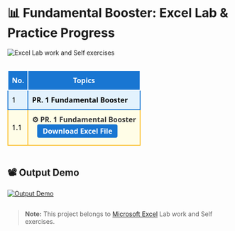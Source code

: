 # 📊 Fundamental Booster: Excel Lab & Practice Progress
<img src="https://img.shields.io/badge/Lab%20work%20and%20Self%20exercises-%23ffff76?logo=microsoft-excel&label=Excel" alt="Excel Lab work and Self exercises">
<hr style="background:transparent;">

<table style="width:100%;border-collapse:collapse;font-family:'Segoe UI',Arial,sans-serif;">
  <thead>
    <tr style="background:#1976d2;color:#fff;">
      <th style="padding:10px 8px;border:2px solid #fff;background:#1976d2;">No.</th>
      <th style="padding:10px 8px;border:2px solid #fff;background:#1976d2;">Topics</th>
    </tr>
  </thead>
  <tbody>
    <tr style="background:#e3f2fd;color:#000;">
      <td style="padding:10px 8px;border:2px solid #1976d2;">1</td>
      <td style="padding:10px 8px;border:2px solid #1976d2;">
        <b>PR. 1 Fundamental Booster</b>
      </td>
    </tr>
    <tr style="background:#fffde7; color:#000;">
      <td style="padding:10px 8px;border:2px solid #fbc02d;">1.1</td>
      <td style="padding:10px 8px;border:2px solid #fbc02d;">
        <span style="font-weight:bold; color:#333;">
          ⚙️ PR. 1 Fundamental Booster
        </span>
        <div style="margin-bottom:6px;">
          <a href="PR. 1 Fundamental Booster.xlsx" style="display:inline-block;margin-left:12px;padding:4px 12px;background:#1976d2;color:#fff;border-radius:4px;text-decoration:none;font-weight:bold;">Download Excel File</a>
        </div>
      </td>
    </tr>
  </tbody>
</table>

<hr style="background:transparent;">

## 📽️ Output Demo

[![Output Demo](output/output.gif)](output/output.gif)

<hr style="background:transparent;">

> **Note:** This project belongs to [Microsoft Excel](https://github.com/Prath-Digital/Ms_Excel_Practice) Lab work and Self exercises.
